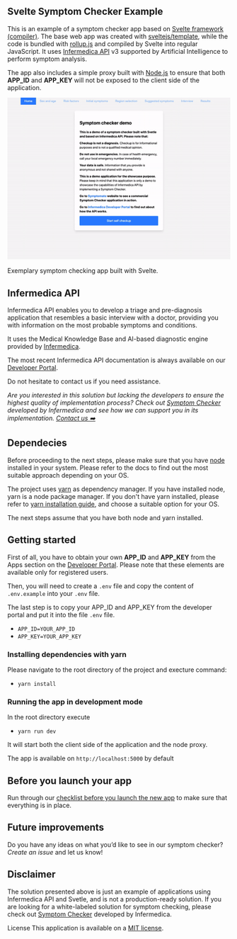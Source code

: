 ## Svelte Symptom Checker Example

This is an example of a symptom checker app based on [Svelte framework (compiler)](https://svelte.dev/). The base web app was created with [sveltejs/template](https://github.com/sveltejs/template), while the code is bundled with [rollup.js](https://rollupjs.org/guide/en/) and compiled by Svelte into regular JavaScript. It uses [Infermedica API](https://infermedica.com/product/infermedica-api?utm_source=github&utm_medium=referral&utm_campaign=github) v3 supported by Artificial Intelligence to perform symptom analysis.

The app also includes a simple proxy built with [Node.js](https://nodejs.org/en/) to ensure that both **APP_ID** and **APP_KEY** will not be exposed to the client side of the application.

![App showcase gif](./static/svelte_symptom_checker.gif)

Exemplary symptom checking app built with Svelte.

## Infermedica API

Infermedica API enables you to develop a triage and pre-diagnosis application that resembles a basic interview with a doctor, providing you with information on the most probable symptoms and conditions.

It uses the Medical Knowledge Base and AI-based diagnostic engine provided by [Infermedica](https://infermedica.com/?utm_source=github&utm_medium=referral&utm_campaign=github).

The most recent Infermedica API documentation is always available on our [Developer Portal](https://developer.infermedica.com/?utm_source=github&utm_medium=referral&utm_campaign=github).

Do not hesitate to contact us if you need assistance.

_Are you interested in this solution but lacking the developers to ensure the highest quality of implementation process? Check out [Symptom Checker](https://infermedica.com/product/symptom-checker?utm_source=github&utm_medium=referral&utm_campaign=github) developed by Infermedica and see how we can support you in its implementation. [Contact us ➡️](https://infermedica.com/contact?utm_source=github&utm_medium=referral&utm_campaign=github)_

## Dependecies

Before proceeding to the next steps, please make sure that you have [node](https://nodejs.org/en/) installed in your system. Please refer to the docs to find out the most suitable approach depending on your OS.

The project uses [yarn](https://yarnpkg.com/) as dependency manager. If you have installed node, yarn is a node package manager. If you don't have yarn installed, please refer to [yarn installation guide](https://classic.yarnpkg.com/en/docs/install), and choose a suitable option for your OS.

The next steps assume that you have both node and yarn installed.

## Getting started

First of all, you have to obtain your own **APP_ID** and **APP_KEY** from the Apps section on the [Developer Portal](https://developer.infermedica.com/login?utm_source=github&utm_medium=referral&utm_campaign=github). Please note that these elements are available only for registered users.

Then, you will need to create a `.env` file and copy the content of `.env.example` into your `.env` file.

The last step is to copy your APP_ID and APP_KEY from the developer portal and put it into the file `.env` file.

- `APP_ID=YOUR_APP_ID`
- `APP_KEY=YOUR_APP_KEY`

### Installing dependencies with yarn

Please navigate to the root directory of the project and execture command:

- `yarn install`

### Running the app in development mode

In the root directory execute

- `yarn run dev`

It will start both the client side of the application and the node proxy.

The app is available on `http://localhost:5000` by default

## Before you launch your app

Run through our [checklist before you launch the new app](https://blog.infermedica.com/areas-to-check-before-launching-a-healthcare-app-on-infermedica-api/?utm_source=github&utm_medium=referral&utm_campaign=github) to make sure that everything is in place.

## Future improvements

Do you have any ideas on what you’d like to see in our symptom checker? _Create an issue_ and let us know!

## Disclaimer

The solution presented above is just an example of applications using Infermedica API and Svetle, and is not a production-ready solution. If you are looking for a white-labeled solution for symptom checking, please check out [Symptom Checker](https://infermedica.com/product/symptom-checker?utm_source=github&utm_medium=referral&utm_campaign=github) developed by Infermedica.

License
This application is available on a [MIT license](./LICENSE).
